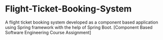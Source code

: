 # Flight-Ticket-Booking-System
A flight ticket booking system developed as a component based application using Spring framework with the help of Spring Boot. [Component Based Software Engineering Course Assignment]
